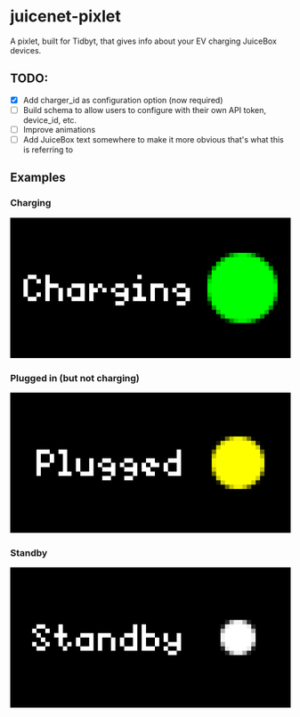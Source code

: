 # juicenet-pixlet

A pixlet, built for Tidbyt, that gives info about your EV charging JuiceBox devices.

## TODO:

- [X] Add charger_id as configuration option (now required)
- [ ] Build schema to allow users to configure with their own API token, device_id, etc.
- [ ] Improve animations
- [ ] Add JuiceBox text somewhere to make it more obvious that's what this is referring to

## Examples

### Charging

![Charging](./examples/charging.webp)

### Plugged in (but not charging)

![Plugged in](./examples/plugged.webp)

### Standby

![Standby](./examples/standby.webp)

